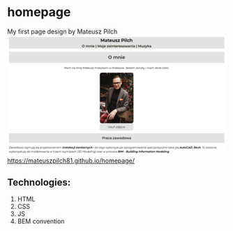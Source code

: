# homepage
My first page design by Mateusz Pilch
<br>
<img src="images/HomePageMg.png" width="700"/>
<br>
https://mateuszpilch81.github.io/homepage/

## Technologies:
1. HTML
1. CSS
1. JS
1. BEM convention
